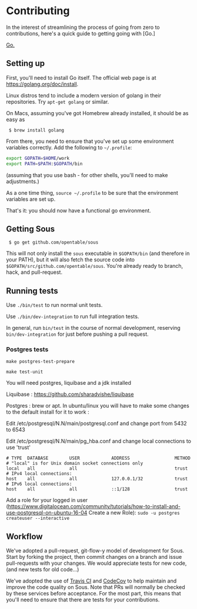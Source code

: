 # Contributing

In the interest of streamlining the process of going from zero to contributions,
here's a quick guide to getting going with [Go.]

[Go.](golang.org)

## Setting up

First, you'll need to install Go itself.
The official web page is at https://golang.org/doc/install.

Linux distros tend to include a modern version of golang in their repositories. Try `apt-get golang` or similar.

On Macs, assuming you've got Homebrew already installed, it should be as easy as

     $ brew install golang

From there, you need to ensure that you've set up some environment variables correctly. Add the following to `~/.profile`:
```bash
export GOPATH=$HOME/work
export PATH=$PATH:$GOPATH/bin
```
(assuming that you use bash - for other shells, you'll need to make adjustments.)

As a one time thing, `source ~/.profile` to be sure that the environment variables are set up.

That's it: you should now have a functional go environment.

## Getting Sous

     $ go get github.com/opentable/sous

This will not only install the `sous` executable in `$GOPATH/bin` (and therefore in your PATH),
but it will also fetch the source code into `$GOPATH/src/github.com/opentable/sous`.
You're already ready to branch, hack, and pull-request.

## Running tests

Use `./bin/test` to run normal unit tests.

Use `./bin/dev-integration` to run full integration tests.

In general, run `bin/test` in the course of normal development,
reserving `bin/dev-integration` for just before pushing a pull request.

### Postgres tests
`make postgres-test-prepare`

`make test-unit`

You will need postgres, liquibase and a jdk installed

Liquibase : https://github.com/sharadvishe/liquibase

Postgres : brew or apt. In ubuntu/linux you will have to make some changes to the default install for it to work : 
     
Edit /etc/postgresql/N.N/main/postgresql.conf and change port from 5432 to 6543

Edit /etc/postgresql/N.N/main/pg_hba.conf and change local connections to use 'trust'
```
# TYPE  DATABASE        USER            ADDRESS                 METHOD                                                   
# "local" is for Unix domain socket connections only                
local   all             all                                     trust                                                  
# IPv4 local connections:         
host    all             all             127.0.0.1/32            trust                                                        # IPv6 local connections:         
host    all             all             ::1/128                 trust 
```
Add a role for your logged in user (https://www.digitalocean.com/community/tutorials/how-to-install-and-use-postgresql-on-ubuntu-16-04 Create a new Role):
`sudo -u postgres createuser --interactive`

## Workflow

We've adopted a pull-request, git-flow-y model of development for Sous.
Start by forking the project, then
commit changes on a branch and issue pull-requests with your changes.
We would appreciate tests for new code,
(and new tests for old code...)

We've adopted the use of [Travis CI](https://travis-ci.org)
and [CodeCov](https://codecov.io)
to help maintain and improve the code quality on Sous.
Note that PRs will normally be checked by these services before acceptance.
For the most part, this means that you'll need to ensure
that there are tests for your contributions.
